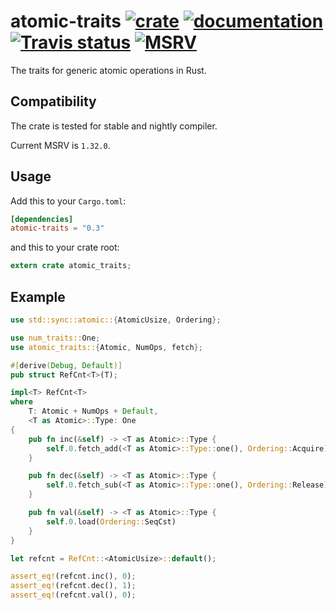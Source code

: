 # atomic-traits [![crate](https://img.shields.io/crates/v/atomic-traits.svg)](https://crates.io/crates/atomic-traits) [![documentation](https://docs.rs/atomic-traits/badge.svg)](https://docs.rs/atomic-traits/) [![Travis status](https://travis-ci.org/flier/rust-atomic-traits.svg?branch=master)](https://travis-ci.org/flier/rust-atomic-traits) [![MSRV](https://img.shields.io/badge/MSRV-1.32.0-green)](https://blog.rust-lang.org/2019/01/17/Rust-1.32.0.html)

The traits for generic atomic operations in Rust.

## Compatibility

The crate is tested for stable and nightly compiler.

Current MSRV is `1.32.0`.

## Usage

Add this to your `Cargo.toml`:

```toml
[dependencies]
atomic-traits = "0.3"
```

and this to your crate root:

```rust
extern crate atomic_traits;
```

## Example

```rust
use std::sync::atomic::{AtomicUsize, Ordering};

use num_traits::One;
use atomic_traits::{Atomic, NumOps, fetch};

#[derive(Debug, Default)]
pub struct RefCnt<T>(T);

impl<T> RefCnt<T>
where
    T: Atomic + NumOps + Default,
    <T as Atomic>::Type: One
{
    pub fn inc(&self) -> <T as Atomic>::Type {
        self.0.fetch_add(<T as Atomic>::Type::one(), Ordering::Acquire)
    }

    pub fn dec(&self) -> <T as Atomic>::Type {
        self.0.fetch_sub(<T as Atomic>::Type::one(), Ordering::Release)
    }

    pub fn val(&self) -> <T as Atomic>::Type {
        self.0.load(Ordering::SeqCst)
    }
}

let refcnt = RefCnt::<AtomicUsize>::default();

assert_eq!(refcnt.inc(), 0);
assert_eq!(refcnt.dec(), 1);
assert_eq!(refcnt.val(), 0);
```
